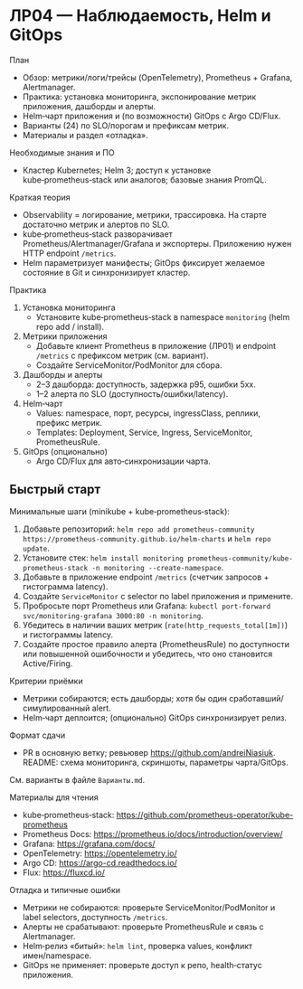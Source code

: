 # ЛР04 — Наблюдаемость, Helm и GitOps

План
- Обзор: метрики/логи/трейсы (OpenTelemetry), Prometheus + Grafana, Alertmanager.
- Практика: установка мониторинга, экспонирование метрик приложения, дашборды и алерты.
- Helm‑чарт приложения и (по возможности) GitOps с Argo CD/Flux.
- Варианты (24) по SLO/порогам и префиксам метрик.
- Материалы и раздел «отладка».

Необходимые знания и ПО
- Кластер Kubernetes; Helm 3; доступ к установке kube‑prometheus‑stack или аналогов; базовые знания PromQL.

Краткая теория
- Observability = логирование, метрики, трассировка. На старте достаточно метрик и алертов по SLO.
- kube‑prometheus‑stack разворачивает Prometheus/Alertmanager/Grafana и экспортеры. Приложению нужен HTTP endpoint `/metrics`.
- Helm параметризует манифесты; GitOps фиксирует желаемое состояние в Git и синхронизирует кластер.

Практика
1) Установка мониторинга
   - Установите kube‑prometheus‑stack в namespace `monitoring` (helm repo add / install).
2) Метрики приложения
   - Добавьте клиент Prometheus в приложение (ЛР01) и endpoint `/metrics` с префиксом метрик (см. вариант).
   - Создайте ServiceMonitor/PodMonitor для сбора.
3) Дашборды и алерты
   - 2–3 дашборда: доступность, задержка p95, ошибки 5xx.
   - 1–2 алерта по SLO (доступность/ошибки/latency).
4) Helm‑чарт
   - Values: namespace, порт, ресурсы, ingressClass, реплики, префикс метрик.
   - Templates: Deployment, Service, Ingress, ServiceMonitor, PrometheusRule.
5) GitOps (опционально)
   - Argo CD/Flux для авто‑синхронизации чарта.

## Быстрый старт

Минимальные шаги (minikube + kube‑prometheus‑stack):
1. Добавьте репозиторий: `helm repo add prometheus-community https://prometheus-community.github.io/helm-charts` и `helm repo update`.
2. Установите стек: `helm install monitoring prometheus-community/kube-prometheus-stack -n monitoring --create-namespace`.
3. Добавьте в приложение endpoint `/metrics` (счетчик запросов + гистограмма latency).
4. Создайте `ServiceMonitor` с selector по label приложения и примените.
5. Пробросьте порт Prometheus или Grafana: `kubectl port-forward svc/monitoring-grafana 3000:80 -n monitoring`.
6. Убедитесь в наличии ваших метрик (`rate(http_requests_total[1m])`) и гистограммы latency.
7. Создайте простое правило алерта (PrometheusRule) по доступности или повышенной ошибочности и убедитесь, что оно становится Active/Firing.

Критерии приёмки
- Метрики собираются; есть дашборды; хотя бы один сработавший/симулированный alert.
- Helm‑чарт деплоится; (опционально) GitOps синхронизирует релиз.

Формат сдачи
- PR в основную ветку; ревьювер https://github.com/andreiNiasiuk. README: схема мониторинга, скриншоты, параметры чарта/GitOps.

См. варианты в файле `Варианты.md`.

Материалы для чтения
- kube‑prometheus‑stack: https://github.com/prometheus-operator/kube-prometheus
- Prometheus Docs: https://prometheus.io/docs/introduction/overview/
- Grafana: https://grafana.com/docs/
- OpenTelemetry: https://opentelemetry.io/
- Argo CD: https://argo-cd.readthedocs.io/
- Flux: https://fluxcd.io/

Отладка и типичные ошибки
- Метрики не собираются: проверьте ServiceMonitor/PodMonitor и label selectors, доступность `/metrics`.
- Алерты не срабатывают: проверьте PrometheusRule и связь с Alertmanager.
- Helm‑релиз «битый»: `helm lint`, проверка values, конфликт имен/namespace.
- GitOps не применяет: проверьте доступ к репо, health‑статус приложения.
